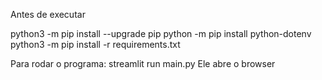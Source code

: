 Antes de executar

python3 -m pip install --upgrade pip
python -m pip install python-dotenv
python3 -m pip install -r requirements.txt

Para rodar o programa:
streamlit run main.py
Ele abre o browser

